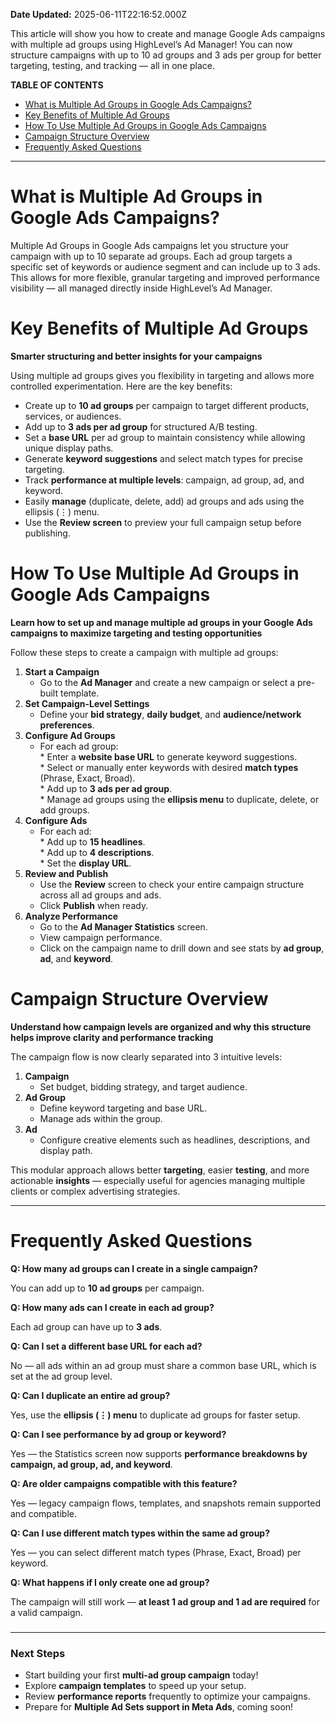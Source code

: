 **Date Updated:** 2025-06-11T22:16:52.000Z

This article will show you how to create and manage Google Ads campaigns with multiple ad groups using HighLevel’s Ad Manager! You can now structure campaigns with up to 10 ad groups and 3 ads per group for better targeting, testing, and tracking — all in one place.

  
**TABLE OF CONTENTS**

* [What is Multiple Ad Groups in Google Ads Campaigns?](#What-is-Multiple-Ad-Groups-in-Google-Ads-Campaigns?)
* [Key Benefits of Multiple Ad Groups](#Key-Benefits-of-Multiple-Ad-Groups)
* [How To Use Multiple Ad Groups in Google Ads Campaigns](#How-To-Use-Multiple-Ad-Groups-in-Google-Ads-Campaigns)
* [Campaign Structure Overview](#Campaign-Structure-Overview)
* [Frequently Asked Questions](#Frequently-Asked-Questions)

---

# **What is Multiple Ad Groups in Google Ads Campaigns?**

  
Multiple Ad Groups in Google Ads campaigns let you structure your campaign with up to 10 separate ad groups. Each ad group targets a specific set of keywords or audience segment and can include up to 3 ads. This allows for more flexible, granular targeting and improved performance visibility — all managed directly inside HighLevel’s Ad Manager.

  
# **Key Benefits of Multiple Ad Groups**

  
**Smarter structuring and better insights for your campaigns**

  
Using multiple ad groups gives you flexibility in targeting and allows more controlled experimentation. Here are the key benefits:

* Create up to **10 ad groups** per campaign to target different products, services, or audiences.
* Add up to **3 ads per ad group** for structured A/B testing.
* Set a **base URL** per ad group to maintain consistency while allowing unique display paths.
* Generate **keyword suggestions** and select match types for precise targeting.
* Track **performance at multiple levels**: campaign, ad group, ad, and keyword.
* Easily **manage** (duplicate, delete, add) ad groups and ads using the ellipsis (⋮) menu.
* Use the **Review screen** to preview your full campaign setup before publishing.

  
# **How To Use Multiple Ad Groups in Google Ads Campaigns**

  
**Learn how to set up and manage multiple ad groups in your Google Ads campaigns to maximize targeting and testing opportunities**

  
Follow these steps to create a campaign with multiple ad groups:

1. **Start a Campaign**  
   * Go to the **Ad Manager** and create a new campaign or select a pre-built template.
2. **Set Campaign-Level Settings**  
   * Define your **bid strategy**, **daily budget**, and **audience/network preferences**.
3. **Configure Ad Groups**  
   * For each ad group:  
         * Enter a **website base URL** to generate keyword suggestions.  
         * Select or manually enter keywords with desired **match types** (Phrase, Exact, Broad).  
         * Add up to **3 ads per ad group**.  
         * Manage ad groups using the **ellipsis menu** to duplicate, delete, or add groups.
4. **Configure Ads**  
   * For each ad:  
         * Add up to **15 headlines**.  
         * Add up to **4 descriptions**.  
         * Set the **display URL**.
5. **Review and Publish**  
   * Use the **Review** screen to check your entire campaign structure across all ad groups and ads.  
   * Click **Publish** when ready.
6. **Analyze Performance**  
   * Go to the **Ad Manager Statistics** screen.  
   * View campaign performance.  
   * Click on the campaign name to drill down and see stats by **ad group**, **ad**, and **keyword**.

# **Campaign Structure Overview**

  
**Understand how campaign levels are organized and why this structure helps improve clarity and performance tracking**

  
The campaign flow is now clearly separated into 3 intuitive levels:

1. **Campaign**  
   * Set budget, bidding strategy, and target audience.
2. **Ad Group**  
   * Define keyword targeting and base URL.  
   * Manage ads within the group.
3. **Ad**  
   * Configure creative elements such as headlines, descriptions, and display path.

  
This modular approach allows better **targeting**, easier **testing**, and more actionable **insights** — especially useful for agencies managing multiple clients or complex advertising strategies.

---

# **Frequently Asked Questions**

  
**Q: How many ad groups can I create in a single campaign?**

You can add up to **10 ad groups** per campaign.

  
**Q: How many ads can I create in each ad group?**

Each ad group can have up to **3 ads**.

  
**Q: Can I set a different base URL for each ad?**

No — all ads within an ad group must share a common base URL, which is set at the ad group level.

  
**Q: Can I duplicate an entire ad group?**

Yes, use the **ellipsis (⋮) menu** to duplicate ad groups for faster setup.

  
**Q: Can I see performance by ad group or keyword?**

Yes — the Statistics screen now supports **performance breakdowns by campaign, ad group, ad, and keyword**.

  
**Q: Are older campaigns compatible with this feature?**

Yes — legacy campaign flows, templates, and snapshots remain supported and compatible.

  
**Q: Can I use different match types within the same ad group?**

Yes — you can select different match types (Phrase, Exact, Broad) per keyword.

  
**Q: What happens if I only create one ad group?**

The campaign will still work — **at least 1 ad group and 1 ad are required** for a valid campaign.

###   

---

### **Next Steps**

* Start building your first **multi-ad group campaign** today!
* Explore **campaign templates** to speed up your setup.
* Review **performance reports** frequently to optimize your campaigns.
* Prepare for **Multiple Ad Sets support in Meta Ads**, coming soon!

  